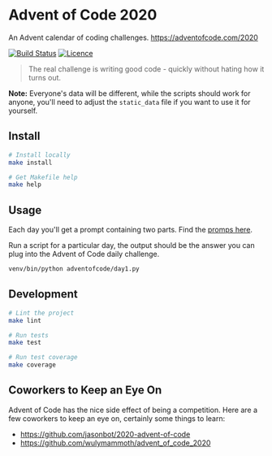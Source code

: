# Advent of Code 2020

An Advent calendar of coding challenges. https://adventofcode.com/2020

[![Build Status](https://travis-ci.com/Justintime50/adventofcode-2020.svg?branch=master)](https://travis-ci.com/Justintime50/adventofcode-2020)
[![Licence](https://img.shields.io/github/license/justintime50/adventofcode-2020)](LICENSE)

> The real challenge is writing good code - quickly without hating how it turns out.

**Note:** Everyone's data will be different, while the scripts should work for anyone, you'll need to adjust the `static_data` file if you want to use it for yourself.

## Install

```bash
# Install locally
make install

# Get Makefile help
make help
```

## Usage

Each day you'll get a prompt containing two parts. Find the [promps here](prompts).

Run a script for a particular day, the output should be the answer you can plug into the Advent of Code daily challenge.

```bash
venv/bin/python adventofcode/day1.py
```

## Development

```bash
# Lint the project
make lint

# Run tests
make test

# Run test coverage
make coverage
```

## Coworkers to Keep an Eye On

Advent of Code has the nice side effect of being a competition. Here are a few coworkers to keep an eye on, certainly some things to learn:

* https://github.com/jasonbot/2020-advent-of-code
* https://github.com/wulymammoth/advent_of_code_2020
